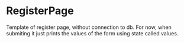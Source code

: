 # RegisterPage

Template of register page, without connection to db.
For now, when submiting it just prints the values of the form using state called values.
